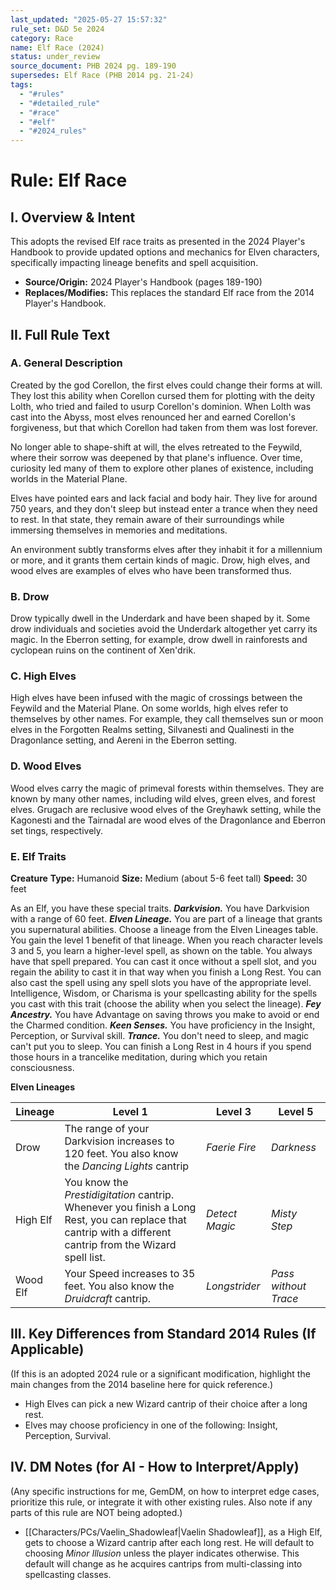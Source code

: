 ```yaml
---
last_updated: "2025-05-27 15:57:32"
rule_set: D&D 5e 2024
category: Race
name: Elf Race (2024)
status: under_review
source_document: PHB 2024 pg. 189-190
supersedes: Elf Race (PHB 2014 pg. 21-24)
tags:
  - "#rules"
  - "#detailed_rule"
  - "#race"
  - "#elf"
  - "#2024_rules"
---
```

# Rule: Elf Race

## I. Overview & Intent
This adopts the revised Elf race traits as presented in the 2024 Player's Handbook to provide updated options and mechanics for Elven characters, specifically impacting lineage benefits and spell acquisition.
* **Source/Origin:** 2024 Player's Handbook (pages 189-190)
* **Replaces/Modifies:** This replaces the standard Elf race from the 2014 Player's Handbook.

## II. Full Rule Text

### A. General Description
Created by the god Corellon, the first elves could change their forms at will. They lost this ability when Corellon cursed them for plotting with the deity Lolth, who tried and failed to usurp Corellon's dominion. When Lolth was cast into the Abyss, most elves renounced her and earned Corellon's forgiveness, but that which Corellon had taken from them was lost forever.

No longer able to shape-shift at will, the elves retreated to the Feywild, where their sorrow was deepened by that plane's influence. Over time, curiosity led many of them to explore other planes of existence, including worlds in the Material Plane.

Elves have pointed ears and lack facial and body hair. They live for around 750 years, and they don't sleep but instead enter a trance when they need to rest. In that state, they remain aware of their surroundings while immersing themselves in memories and meditations.

An environment subtly transforms elves after they inhabit it for a millennium or more, and it grants them certain kinds of magic. Drow, high elves, and wood elves are examples of elves who have been transformed thus.

### B. Drow
Drow typically dwell in the Underdark and have been shaped by it. Some drow individuals and societies avoid the Underdark altogether yet carry its magic. In the Eberron setting, for example, drow dwell in rainforests and cyclopean ruins on the continent of Xen'drik.

### C. High Elves
High elves have been infused with the magic of crossings between the Feywild and the Material Plane. On some worlds, high elves refer to themselves by other names. For example, they call themselves sun or moon elves in the Forgotten Realms setting, Silvanesti and Qualinesti in the Dragonlance setting, and Aereni in the Eberron setting.

### D. Wood Elves
Wood elves carry the magic of primeval forests within themselves. They are known by many other names, including wild elves, green elves, and forest elves. Grugach are reclusive wood elves of the Greyhawk setting, while the Kagonesti and the Tairnadal are wood elves of the Dragonlance and Eberron set tings, respectively.

### E. Elf Traits

**Creature** **Type:** Humanoid
**Size:** Medium (about 5-6 feet tall)
**Speed:** 30 feet

As an Elf, you have these special traits.
**_Darkvision._** You have Darkvision with a range of 60 feet.
**_Elven Lineage._** You are part of a lineage that grants you supernatural abilities. Choose a lineage from the Elven Lineages table. You gain the level 1 benefit of that lineage. When you reach character levels 3 and 5, you learn a higher-level spell, as shown on the table. You always have that spell prepared. You can cast it once without a spell slot, and you regain the ability to cast it in that way when you finish a Long Rest. You can also cast the spell using any spell slots you have of the appropriate level. Intelligence, Wisdom, or Charisma is your spellcasting ability for the spells you cast with this trait (choose the ability when you select the lineage).
**_Fey Ancestry._** You have Advantage on saving throws you make to avoid or end the Charmed condition.
**_Keen Senses._** You have proficiency in the Insight, Perception, or Survival skill.
**_Trance._** You don't need to sleep, and magic can't put you to sleep. You can finish a Long Rest in 4 hours if you spend those hours in a trancelike meditation, during which you retain consciousness.

**Elven Lineages**

| Lineage | Level 1 | Level 3 | Level 5 |
|---|---|---|---|
| Drow | The range of your Darkvision increases to 120 feet. You also know the _Dancing Lights_ cantrip | _Faerie Fire_ | _Darkness_ |
| High Elf | You know the _Prestidigitation_ cantrip. Whenever you finish a Long Rest, you can replace that cantrip with a different cantrip from the Wizard spell list. | _Detect Magic_ | _Misty Step_ |
| Wood Elf | Your Speed increases to 35 feet. You also know the _Druidcraft_ cantrip. | _Longstrider_ | _Pass without Trace_ |

## III. Key Differences from Standard 2014 Rules (If Applicable)
(If this is an adopted 2024 rule or a significant modification, highlight the main changes from the 2014 baseline here for quick reference.)
* High Elves can pick a new Wizard cantrip of their choice after a long rest.
* Elves may choose proficiency in one of the following: Insight, Perception, Survival.

## IV. DM Notes (for AI - How to Interpret/Apply)
(Any specific instructions for me, GemDM, on how to interpret edge cases, prioritize this rule, or integrate it with other existing rules. Also note if any parts of this rule are NOT being adopted.)
* [[Characters/PCs/Vaelin_Shadowleaf|Vaelin Shadowleaf]], as a High Elf, gets to choose a Wizard cantrip after each long rest. He will default to choosing _Minor Illusion_ unless the player indicates otherwise. This default will change as he acquires cantrips from multi-classing into spellcasting classes.